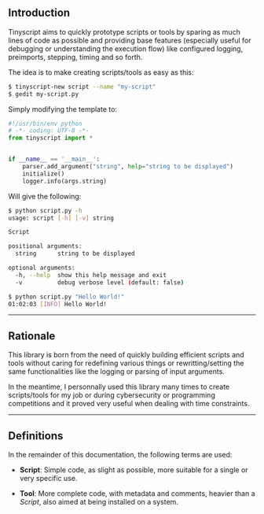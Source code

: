 ## Introduction

Tinyscript aims to quickly prototype scripts or tools by sparing as much lines of code as possible and providing base features (especially useful for debugging or understanding the execution flow) like configured logging, preimports, stepping, timing and so forth.

The idea is to make creating scripts/tools as easy as this:

```sh
$ tinyscript-new script --name "my-script"
$ gedit my-script.py
```

Simply modifying the template to:

```python
#!/usr/bin/env python
# -*- coding: UTF-8 -*-
from tinyscript import *


if __name__ == '__main__':
    parser.add_argument("string", help="string to be displayed")
    initialize()
    logger.info(args.string)
```

Will give the following:

```sh
$ python script.py -h
usage: script [-h] [-v] string

Script

positional arguments:
  string      string to be displayed

optional arguments:
  -h, --help  show this help message and exit
  -v          debug verbose level (default: false)

$ python script.py "Hello World!"
01:02:03 [INFO] Hello World!
```

-----

## Rationale

This library is born from the need of quickly building efficient scripts and tools without caring for redefining various things or rewritting/setting the same functionalities like the logging or parsing of input arguments.

In the meantime, I personnally used this library many times to create scripts/tools for my job or during cybersecurity or programming competitions and it proved very useful when dealing with time constraints.

-----

## Definitions

In the remainder of this documentation, the following terms are used:

- **Script**: Simple code, as slight as possible, more suitable for a single or very specific use.

- **Tool**: More complete code, with metadata and comments, heavier than a *Script*, also aimed at being installed on a system.
